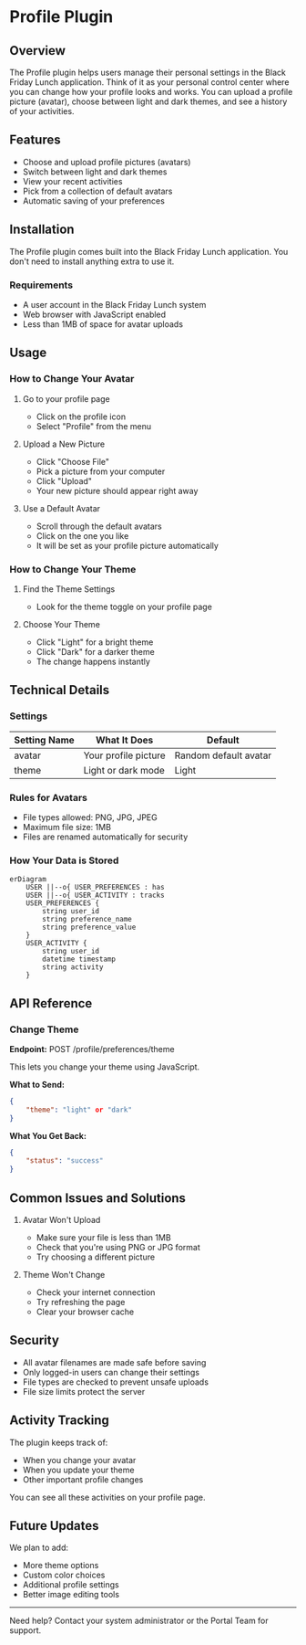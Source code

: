 # Profile Plugin

## Overview

The Profile plugin helps users manage their personal settings in the Black Friday Lunch application. Think of it as your personal control center where you can change how your profile looks and works. You can upload a profile picture (avatar), choose between light and dark themes, and see a history of your activities.

## Features

- Choose and upload profile pictures (avatars)
- Switch between light and dark themes
- View your recent activities
- Pick from a collection of default avatars
- Automatic saving of your preferences

## Installation

The Profile plugin comes built into the Black Friday Lunch application. You don't need to install anything extra to use it.

### Requirements
- A user account in the Black Friday Lunch system
- Web browser with JavaScript enabled
- Less than 1MB of space for avatar uploads

## Usage

### How to Change Your Avatar

1. Go to your profile page
   - Click on the profile icon
   - Select "Profile" from the menu

2. Upload a New Picture
   - Click "Choose File"
   - Pick a picture from your computer
   - Click "Upload"
   - Your new picture should appear right away

3. Use a Default Avatar
   - Scroll through the default avatars
   - Click on the one you like
   - It will be set as your profile picture automatically

### How to Change Your Theme

1. Find the Theme Settings
   - Look for the theme toggle on your profile page

2. Choose Your Theme
   - Click "Light" for a bright theme
   - Click "Dark" for a darker theme
   - The change happens instantly

## Technical Details

### Settings

| Setting Name | What It Does | Default |
|-------------|--------------|---------|
| avatar      | Your profile picture | Random default avatar |
| theme       | Light or dark mode | Light |

### Rules for Avatars

- File types allowed: PNG, JPG, JPEG
- Maximum file size: 1MB
- Files are renamed automatically for security

### How Your Data is Stored

```mermaid
erDiagram
    USER ||--o{ USER_PREFERENCES : has
    USER ||--o{ USER_ACTIVITY : tracks
    USER_PREFERENCES {
        string user_id
        string preference_name
        string preference_value
    }
    USER_ACTIVITY {
        string user_id
        datetime timestamp
        string activity
    }
```

## API Reference

### Change Theme

**Endpoint:** POST /profile/preferences/theme

This lets you change your theme using JavaScript.

**What to Send:**
```json
{
    "theme": "light" or "dark"
}
```

**What You Get Back:**
```json
{
    "status": "success"
}
```

## Common Issues and Solutions

1. Avatar Won't Upload
   - Make sure your file is less than 1MB
   - Check that you're using PNG or JPG format
   - Try choosing a different picture

2. Theme Won't Change
   - Check your internet connection
   - Try refreshing the page
   - Clear your browser cache

## Security

- All avatar filenames are made safe before saving
- Only logged-in users can change their settings
- File types are checked to prevent unsafe uploads
- File size limits protect the server

## Activity Tracking

The plugin keeps track of:
- When you change your avatar
- When you update your theme
- Other important profile changes

You can see all these activities on your profile page.

## Future Updates

We plan to add:
- More theme options
- Custom color choices
- Additional profile settings
- Better image editing tools

---

Need help? Contact your system administrator or the Portal Team for support.
